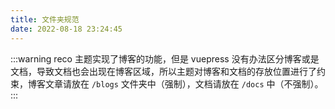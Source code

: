 ```yaml
---
title: 文件夹规范
date: 2022-08-18 23:24:45
---
```


:::warning
reco 主题实现了博客的功能，但是 vuepress 没有办法区分博客或是文档，导致文档也会出现在博客区域，所以主题对博客和文档的存放位置进行了约束，博客文章请放在 `/blogs` 文件夹中（强制），文档请放在 `/docs` 中（不强制）。
:::
